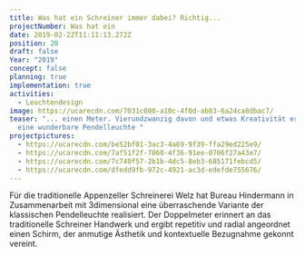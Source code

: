 ```yaml
---
title: Was hat ein Schreiner immer dabei? Richtig...
projectNumber: Was hat ein
date: 2019-02-22T11:11:13.272Z
position: 20
draft: false
Year: "2019"
concept: false
planning: true
implementation: true
activities:
  - Leuchtendesign
image: https://ucarecdn.com/7031c080-a10c-4f0d-ab83-6a24ca8dbac7/
teaser: "... einen Meter. Vierundzwanzig davon und etwas Kreativität ergeben
  eine wunderbare Pendelleuchte "
projectpictures:
  - https://ucarecdn.com/be52bf01-3ac3-4a69-9f39-ffa29ed225e9/
  - https://ucarecdn.com/7af51f2f-7860-4f36-91ee-0706f27a43e7/
  - https://ucarecdn.com/7c740f57-2b1b-4dc5-8eb3-685171febcd5/
  - https://ucarecdn.com/dfedd9fb-972c-4921-ac3d-edefde755676/
---
```

Für die traditionelle Appenzeller Schreinerei Welz hat Bureau Hindermann in Zusammenarbeit mit 3dimensional eine überraschende Variante der klassischen Pendelleuchte realisiert. Der Doppelmeter erinnert an das traditionelle Schreiner Handwerk und ergibt repetitiv und radial angeordnet einen Schirm, der anmutige Ästhetik und kontextuelle Bezugnahme gekonnt vereint.
